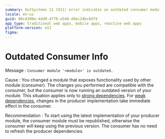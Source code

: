 ```yaml
---
summary: OutSystems 11 (O11) error indicates an outdated consumer module due to changes in a producer module, requiring republishing.
locale: en-us
guid: 00c4300a-4dd9-4770-a540-ddec24bc8d79
app_type: traditional web apps, mobile apps, reactive web apps
platform-version: o11
figma:
---
```


# Outdated Consumer Info

<a id="helpid-30181"></a>

Message
:   `Consumer module '<module>' is outdated.`

Cause
:   You changed a module that exposes functionality used by other module (consumer). The changes you performed are compatible with the consumer, but the consumer is now running an outdated version of your module. This situation applies only to [strong dependencies](../../../building-apps/reuse-and-refactor/strong-weak-dependencies.md#strong-dependencies). For [weak dependencies](../../../building-apps/reuse-and-refactor/strong-weak-dependencies.md#weak-dependencies), changes in the producer implementation take immediate effect in the consumer.

Recommendation
:   To start using the latest implementation of your producer module, the consumer module must be republished, otherwise the consumer will keep using the previous version. The consumer has no need to refresh the producer dependencies.

